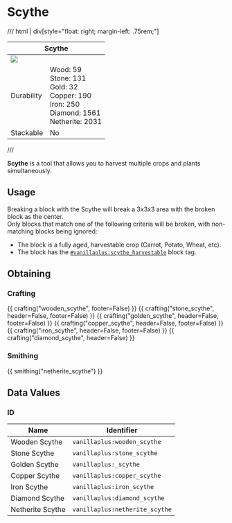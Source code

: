 # Scythe

/// html | div[style="float: right; margin-left: .75rem;"]
<table>
  <thead>
    <tr>
      <th style="text-align: center;" colspan="2">Scythe</th>
    </tr>
  </thead>
  <tbody>
    <tr>
      <td colspan="2"><img src="../../../assets/img/items/scythe.gif" style="max-width: 250px;">
    </tr>
    <tr>
      <td>Durability</td>
      <td>Wood: 59<br>Stone: 131<br>Gold: 32<br>Copper: 190<br>Iron: 250<br>Diamond: 1561<br>Netherite: 2031</td>
    </tr>
    <tr>
      <td>Stackable</td>
      <td>No</td>
    </tr>
  </tbody>
</table>
///

**Scythe** is a tool that allows you to harvest multiple crops and plants simultaneously.

## Usage

Breaking a block with the Scythe will break a 3x3x3 area with the broken block as the center.  
Only blocks that match one of the following criteria will be broken, with non-matching blocks being ignored:

- The block is a fully aged, harvestable crop (Carrot, Potato, Wheat, etc).
- The block has the [`#vanillaplus:scythe_harvestable`](../mechanics/tags.md#vanillaplus-scythe_harvestable) block tag.

## Obtaining

### Crafting

{{ crafting("wooden_scythe", footer=False) }}
{{ crafting("stone_scythe", header=False, footer=False) }}
{{ crafting("golden_scythe", header=False, footer=False) }}
{{ crafting("copper_scythe", header=False, footer=False) }}
{{ crafting("iron_scythe", header=False, footer=False) }}
{{ crafting("diamond_scythe", header=False) }}

### Smithing

{{ smithing("netherite_scythe") }}

## Data Values

### ID

| Name             | Identifier                     |
|------------------|--------------------------------|
| Wooden Scythe    | `vanillaplus:wooden_scythe`    |
| Stone Scythe     | `vanillaplus:stone_scythe`     |
| Golden Scythe    | `vanillaplus:_scythe`          |
| Copper Scythe    | `vanillaplus:copper_scythe`    |
| Iron Scythe      | `vanillaplus:iron_scythe`      |
| Diamond Scythe   | `vanillaplus:diamond_scythe`   |
| Netherite Scythe | `vanillaplus:netherite_scythe` |
